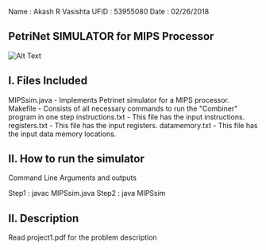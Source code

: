 Name : Akash R Vasishta 
UFID : 53955080
Date : 02/26/2018

## __PetriNet SIMULATOR for MIPS Processor__

![Alt Text](https://github.com/rvakash/Embedded-Systems/tree/master/MIPSSimulator/mips.gif)


I. Files Included
-----------------

MIPSsim.java	 - Implements Petrinet simulator for a MIPS processor.
Makefile 	 - Consists of all necessary commands to run the "Combiner" program in one step
instructions.txt - This file has the input instructions.
registers.txt    - This file has the input registers.
datamemory.txt   - This file has the input data memory locations.

II. How to run the simulator
---------------------------

Command Line Arguments and outputs

Step1 : javac MIPSsim.java
Step2 : java MIPSsim


II. Description
---------------

Read project1.pdf for the problem description
